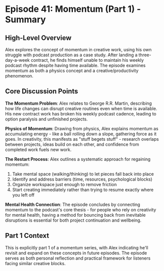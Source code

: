 # Episode 41: Momentum (Part 1) - Summary

## High-Level Overview

Alex explores the concept of momentum in creative work, using his own struggle with podcast production as a case study. After landing a three-day-a-week contract, he finds himself unable to maintain his weekly podcast rhythm despite having time available. The episode examines momentum as both a physics concept and a creative/productivity phenomenon.

## Core Discussion Points

**The Momentum Problem**: Alex relates to George R.R. Martin, describing how life changes can disrupt creative routines even when time is available. His new contract work has broken his weekly podcast cadence, leading to option paralysis and unfinished projects.

**Physics of Momentum**: Drawing from physics, Alex explains momentum as accumulating energy - like a ball rolling down a slope, gathering force as it goes. In creativity, this manifests as "stuff begets stuff" - research overlaps between projects, ideas build on each other, and confidence from completed work fuels new work.

**The Restart Process**: Alex outlines a systematic approach for regaining momentum:
1. Take mental space (walking/thinking) to let pieces fall back into place
2. Identify and address barriers (time, resources, psychological blocks)
3. Organize workspace just enough to remove friction
4. Start creating immediately rather than trying to resume exactly where you left off

**Mental Health Connection**: The episode concludes by connecting momentum to the podcast's core thesis - for people who rely on creativity for mental health, having a method for bouncing back from inevitable disruptions is essential for both project continuation and wellbeing.

## Part 1 Context

This is explicitly part 1 of a momentum series, with Alex indicating he'll revisit and expand on these concepts in future episodes. The episode serves as both personal reflection and practical framework for listeners facing similar creative blocks.
